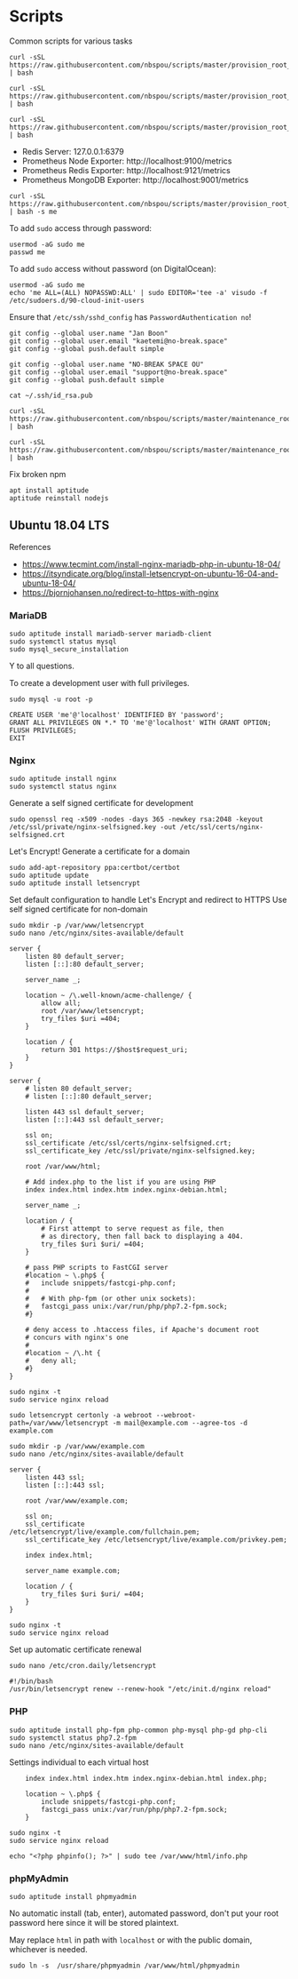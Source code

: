 # Scripts
Common scripts for various tasks

```
curl -sSL https://raw.githubusercontent.com/nbspou/scripts/master/provision_root_base.sh | bash
```

```
curl -sSL https://raw.githubusercontent.com/nbspou/scripts/master/provision_root_redis.sh | bash
```

```
curl -sSL https://raw.githubusercontent.com/nbspou/scripts/master/provision_root_dogcat.sh | bash
```

* Redis Server: 127.0.0.1:6379
* Prometheus Node Exporter: http://localhost:9100/metrics
* Prometheus Redis Exporter: http://localhost:9121/metrics
* Prometheus MongoDB Exporter: http://localhost:9001/metrics

```
curl -sSL https://raw.githubusercontent.com/nbspou/scripts/master/provision_root_adduser.sh | bash -s me
```

To add `sudo` access through password:

```
usermod -aG sudo me
passwd me
```

To add `sudo` access without password (on DigitalOcean):

```
usermod -aG sudo me
echo 'me ALL=(ALL) NOPASSWD:ALL' | sudo EDITOR='tee -a' visudo -f /etc/sudoers.d/90-cloud-init-users
```

Ensure that `/etc/ssh/sshd_config` has `PasswordAuthentication no`!

```
git config --global user.name "Jan Boon"
git config --global user.email "kaetemi@no-break.space"
git config --global push.default simple
```

```
git config --global user.name "NO-BREAK SPACE OÜ"
git config --global user.email "support@no-break.space"
git config --global push.default simple
```

```
cat ~/.ssh/id_rsa.pub
```

```
curl -sSL https://raw.githubusercontent.com/nbspou/scripts/master/maintenance_root_redis.sh | bash
```

```
curl -sSL https://raw.githubusercontent.com/nbspou/scripts/master/maintenance_root_dogcat.sh | bash
```

Fix broken npm
```
apt install aptitude
aptitude reinstall nodejs
```

## Ubuntu 18.04 LTS

References
* https://www.tecmint.com/install-nginx-mariadb-php-in-ubuntu-18-04/
* https://itsyndicate.org/blog/install-letsencrypt-on-ubuntu-16-04-and-ubuntu-18-04/
* https://bjornjohansen.no/redirect-to-https-with-nginx

### MariaDB

```
sudo aptitude install mariadb-server mariadb-client
sudo systemctl status mysql
sudo mysql_secure_installation
```
Y to all questions.

To create a development user with full privileges.
```
sudo mysql -u root -p
```
```
CREATE USER 'me'@'localhost' IDENTIFIED BY 'password';
GRANT ALL PRIVILEGES ON *.* TO 'me'@'localhost' WITH GRANT OPTION;
FLUSH PRIVILEGES;
EXIT
```

### Nginx

```
sudo aptitude install nginx
sudo systemctl status nginx
```
Generate a self signed certificate for development
```
sudo openssl req -x509 -nodes -days 365 -newkey rsa:2048 -keyout /etc/ssl/private/nginx-selfsigned.key -out /etc/ssl/certs/nginx-selfsigned.crt
```
Let's Encrypt! Generate a certificate for a domain
```
sudo add-apt-repository ppa:certbot/certbot
sudo aptitude update
sudo aptitude install letsencrypt
```
Set default configuration to handle Let's Encrypt and redirect to HTTPS
Use self signed certificate for non-domain
```
sudo mkdir -p /var/www/letsencrypt
sudo nano /etc/nginx/sites-available/default
```
```
server {
	listen 80 default_server;
	listen [::]:80 default_server;

	server_name _;

	location ~ /\.well-known/acme-challenge/ {
		allow all;
		root /var/www/letsencrypt;
		try_files $uri =404;
	}

	location / {
		return 301 https://$host$request_uri;
	}
}

server {
	# listen 80 default_server;
	# listen [::]:80 default_server;

	listen 443 ssl default_server;
	listen [::]:443 ssl default_server;
	
	ssl on;
	ssl_certificate /etc/ssl/certs/nginx-selfsigned.crt;
	ssl_certificate_key /etc/ssl/private/nginx-selfsigned.key;

	root /var/www/html;

	# Add index.php to the list if you are using PHP
	index index.html index.htm index.nginx-debian.html;

	server_name _;

	location / {
		# First attempt to serve request as file, then
		# as directory, then fall back to displaying a 404.
		try_files $uri $uri/ =404;
	}

	# pass PHP scripts to FastCGI server
	#location ~ \.php$ {
	#	include snippets/fastcgi-php.conf;
	#
	#	# With php-fpm (or other unix sockets):
	#	fastcgi_pass unix:/var/run/php/php7.2-fpm.sock;
	#}

	# deny access to .htaccess files, if Apache's document root
	# concurs with nginx's one
	#
	#location ~ /\.ht {
	#	deny all;
	#}
}
```
```
sudo nginx -t
sudo service nginx reload
```
```
sudo letsencrypt certonly -a webroot --webroot-path=/var/www/letsencrypt -m mail@example.com --agree-tos -d example.com
```
```
sudo mkdir -p /var/www/example.com
sudo nano /etc/nginx/sites-available/default
```
```
server {
	listen 443 ssl;
	listen [::]:443 ssl;

	root /var/www/example.com;
	
	ssl on;
	ssl_certificate     /etc/letsencrypt/live/example.com/fullchain.pem;
	ssl_certificate_key /etc/letsencrypt/live/example.com/privkey.pem;

	index index.html;
	
	server_name example.com;
	
	location / {
		try_files $uri $uri/ =404;
	}
}
```
```
sudo nginx -t
sudo service nginx reload
```
Set up automatic certificate renewal
```
sudo nano /etc/cron.daily/letsencrypt
```
```
#!/bin/bash
/usr/bin/letsencrypt renew --renew-hook "/etc/init.d/nginx reload"
```

### PHP

```
sudo aptitude install php-fpm php-common php-mysql php-gd php-cli
sudo systemctl status php7.2-fpm
sudo nano /etc/nginx/sites-available/default
```
Settings individual to each virtual host
```
	index index.html index.htm index.nginx-debian.html index.php;
```
```
	location ~ \.php$ {
		include snippets/fastcgi-php.conf;
		fastcgi_pass unix:/var/run/php/php7.2-fpm.sock;
	}
```
```
sudo nginx -t
sudo service nginx reload
```
```
echo "<?php phpinfo(); ?>" | sudo tee /var/www/html/info.php
```

### phpMyAdmin

```
sudo aptitude install phpmyadmin
```
No automatic install (tab, enter), automated password, don't put your root password here since it will be stored plaintext.

May replace `html` in path with `localhost` or with the public domain, whichever is needed.
```
sudo ln -s  /usr/share/phpmyadmin /var/www/html/phpmyadmin
```
